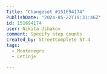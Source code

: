 ```yaml
---
Title: "Changeset #151694174"
PublishDate: "2024-05-22T19:31:46Z"
id: 151694174
user: Nikita Ushakov
comment: Specify step counts
created_by: StreetComplete 57.4
tags:
  - Montenegro
  - Cetinje

---
```

